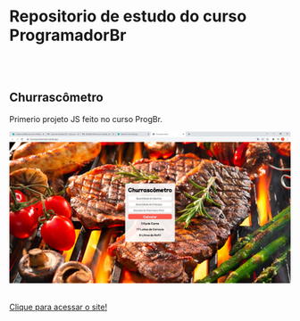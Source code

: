 # Repositorio de estudo do curso ProgramadorBr 
<br>
<br>
<h2>Churrascômetro</h2>
    <p>
        Primerio projeto JS feito no curso ProgBr.
    </p>
    <p align="center">
        <img width="700" src="assets/f.jpg">
    </p>
    <br>
    <a href="https://churrascometrocaio.netlify.app/" target="_blank0">
        Clique para acessar o site!
    </a>
<br>
<br>
<br>
<br>


<br>